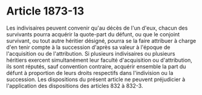 # Article 1873-13

Les indivisaires peuvent convenir qu'au décès de l'un d'eux, chacun des survivants pourra acquérir la quote-part du défunt, ou que le conjoint survivant, ou tout autre héritier désigné, pourra se la faire attribuer à charge d'en tenir compte à la succession d'après sa valeur à l'époque de l'acquisition ou de l'attribution.   Si plusieurs indivisaires ou plusieurs héritiers exercent simultanément leur faculté d'acquisition ou d'attribution, ils sont réputés, sauf convention contraire, acquérir ensemble la part du défunt à proportion de leurs droits respectifs dans l'indivision ou la succession.   Les dispositions du présent article ne peuvent préjudicier à l'application des dispositions des articles 832 à 832-3.